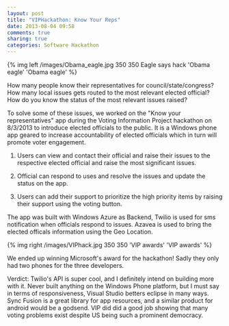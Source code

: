 ```yaml
---
layout: post
title: "VIPHackathon: Know Your Reps"
date: 2013-08-04 09:58
comments: true
sharing: true
categories: Software Hackathon
---
```


{% img left /images/Obama_eagle.jpg 350 350 Eagle says hack 'Obama eagle' 'Obama eagle' %}

How many people know their representatives for council/state/congress? How many local issues gets routed to the most relevant elected official? How do you know the status of the most relevant issues raised?

To solve some of these issues, we worked on the "Know your representatives" app during the Voting Information Project hackathon on 8/3/2013 to introduce elected officials to the public. It is a Windows phone app geared to increase accountability of elected officials which in turn will promote voter engagement.

1. Users can view and contact their official and raise their issues to the respective elected official and raise the most significant issues.

2. Official can respond to uses and resolve the issues and update the status on the app.

3. Users can add their support to prioritize the high priority items by raising their support using the voting button.

<!-- more -->

 The app was built with Windows Azure as Backend, Twilio is used for sms notification when officials respond to issues. Azavea is used to bring the elected officals information using the Geo Location.

{% img right /images/VIPhack.jpg 350 350 'VIP awards' 'VIP awards' %}

 We ended up winning Microsoft's award for the hackathon! Sadly they only had two phones for the three developers. 

 Verdict: Twilio's API is super cool, and I definitely intend on building more with it. Never built anything on the Windows Phone platform, but I must say in terms of responsiveness, Visual Studio betters eclipse in many ways. Sync Fusion is a great library for app resources, and a similar product for android would be a godsend. VIP did did a good job showing that many voting problems exist despite US being such a prominent democracy. 
